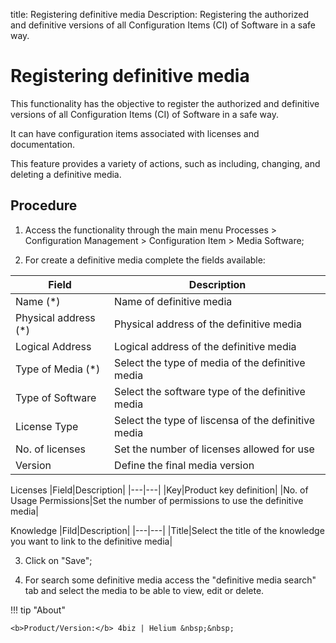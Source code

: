 title: Registering definitive media
Description: Registering the authorized and definitive versions of all Configuration Items (CI) of Software in a safe way.
# Registering definitive media

This functionality has the objective to register the authorized and definitive
versions of all Configuration Items (CI) of Software in a safe way.

It can have configuration items associated with licenses and documentation.

This feature provides a variety of actions, such as including, changing, and
deleting a definitive media.

Procedure
-------------

1.  Access the functionality through the main menu Processes \> Configuration
    Management \> Configuration Item \> Media Software;

2.  For create a definitive media complete the fields available: 

|Field|Description|
|---|---|
|Name (*)|Name of definitive media|
|Physical address (*)|Physical address of the definitive media|
|Logical Address|Logical address of the definitive media|
|Type of Media (*)|Select the type of media of the definitive media|
|Type of Software|Select the software type of the definitive media|
|License Type|Select the type of liscensa of the definitive media|
|No. of licenses|Set the number of licenses allowed for use|
|Version|Define the final media version|

Licenses
|Field|Description|
|---|---|
|Key|Product key definition|
|No. of Usage Permissions|Set the number of permissions to use the definitive media|

Knowledge
|Fild|Description|
|---|---|
|Title|Select the title of the knowledge you want to link to the definitive media|

3.  Click on "Save";

4. For search some definitive media access the "definitive media search" tab and select the media to be able to view, edit or delete.


!!! tip "About"

    <b>Product/Version:</b> 4biz | Helium &nbsp;&nbsp;
